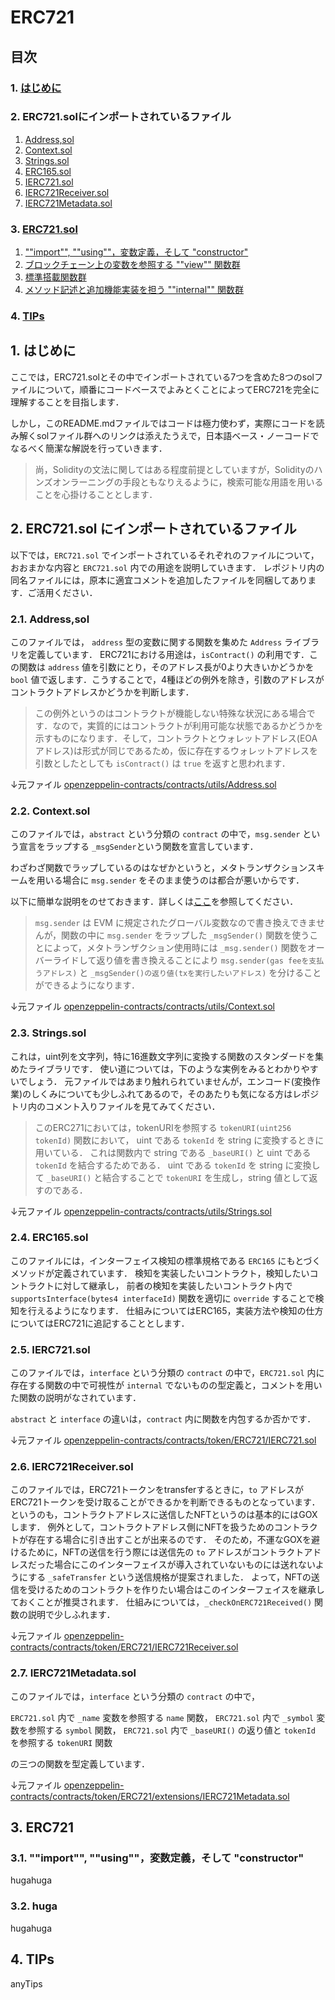 # ERC721
## 目次
### 1. [はじめに](#はじめに)
### 2. ERC721.solにインポートされているファイル

1. [Address,sol](#21-addresssol)
2. [Context.sol](#22-contextsol)
3. [Strings.sol](#23-stringssol)
4. [ERC165.sol](#24-erc165sol)
5. [IERC721.sol](#25-ierc721sol)
6. [IERC721Receiver.sol](#26-ierc721receiversol)
7. [IERC721Metadata.sol](#27-ierc721metadatasol)


### 3. [ERC721.sol]()

1. [""import"", ""using""，変数定義，そして "constructor"](#31-import-using-変数定義-そして-constructor)
2. [ブロックチェーン上の変数を参照する ""view"" 関数群](#32-ブロックチェーン上の変数を参照する-view-関数群)
3. [標準搭載関数群](#33-標準搭載関数群)
4. [メソッド記述と追加機能実装を担う ""internal"" 関数群](#34-メソッド記述と追加機能実装を担う-internal-関数群)

### 4. [TIPs]()

## 1. はじめに

ここでは，ERC721.solとその中でインポートされている7つを含めた8つのsolファイルについて，順番にコードベースでよみとくことによってERC721を完全に理解することを目指します．

しかし，このREADME.mdファイルではコードは極力使わず，実際にコードを読み解くsolファイル群へのリンクは添えたうえで，日本語ベース・ノーコードでなるべく簡潔な解説を行っていきます．

> 尚，Solidityの文法に関してはある程度前提としていますが，Solidityのハンズオンラーニングの手段ともなりえるように，検索可能な用語を用いることを心掛けることとします．

## 2. ERC721.sol にインポートされているファイル

以下では，``ERC721.sol`` でインポートされているそれぞれのファイルについて，おおまかな内容と ``ERC721.sol`` 内での用途を説明していきます．
レポジトリ内の同名ファイルには，原本に適宜コメントを追加したファイルを同梱してあります．ご活用ください．

### 2.1. Address,sol

このファイルでは， ``address`` 型の変数に関する関数を集めた ``Address`` ライブラリを定義しています．
ERC721における用途は，``isContract()`` の利用です．この関数は ``address`` 値を引数にとり，そのアドレス長が0より大きいかどうかを ``bool`` 値で返します．こうすることで，4種ほどの例外を除き，引数のアドレスがコントラクトアドレスかどうかを判断します．
> この例外というのはコントラクトが機能しない特殊な状況にある場合です．なので，実質的にはコントラクトが利用可能な状態であるかどうかを示すものになります．そして，コントラクトとウォレットアドレス(EOAアドレス)は形式が同じであるため，仮に存在するウォレットアドレスを引数としたとしても ``isContract()`` は ``true`` を返すと思われます．

↓元ファイル
[openzeppelin-contracts/contracts/utils/Address.sol](https://github.com/OpenZeppelin/openzeppelin-contracts/blob/master/contracts/utils/Address.sol)

### 2.2. Context.sol

このファイルでは，``abstract`` という分類の ``contract`` の中で，``msg.sender`` という宣言をラップする ``_msgSender``という関数を宣言しています． 

わざわざ関数でラップしているのはなぜかというと，メタトランザクションスキームを用いる場合に ``msg.sender`` をそのまま使うのは都合が悪いからです．

以下に簡単な説明をのせておきます．詳しくは[ここ](https://github.com/unchain-dev/openzeppelin-deepdive/tree/main/metatx-related-contracts#2-meta-transaction%E3%81%A8%E3%81%AF-1)を参照してください． 

> ``msg.sender`` は EVM に規定されたグローバル変数なので書き換えできませんが，関数の中に ``msg.sender`` をラップした ``_msgSender()`` 関数を使うことによって，メタトランザクション使用時には ``_msg.sender()`` 関数をオーバーライドして返り値を書き換えることにより ``msg.sender(gas feeを支払うアドレス)`` と ``_msgSender()の返り値(txを実行したいアドレス)`` を分けることができるようになります．

↓元ファイル
[openzeppelin-contracts/contracts/utils/Context.sol](https://github.com/OpenZeppelin/openzeppelin-contracts/blob/master/contracts/utils/Context.sol)



### 2.3. Strings.sol

これは，uint列を文字列，特に16進数文字列に変換する関数のスタンダードを集めたライブラリです．
使い道については，下のような実例をみるとわかりやすいでしょう．
元ファイルではあまり触れられていませんが，エンコード(変換作業)のしくみについても少しふれてあるので，そのあたりも気になる方はレポジトリ内のコメント入りファイルを見てみてください．

> このERC271においては，tokenURIを参照する ``tokenURI(uint256 tokenId)`` 関数において， uint である ``tokenId`` を string に変換するときに用いている．
これは関数内で string である ``_baseURI()`` と uint である ``tokenId`` を結合するためである．
uint である ``tokenId`` を string に変換して ``_baseURI()`` と結合することで ``tokenURI`` を生成し，string 値として返すのである．

↓元ファイル
[openzeppelin-contracts/contracts/utils/Strings.sol](https://github.com/OpenZeppelin/openzeppelin-contracts/blob/master/contracts/utils/Strings.sol)

### 2.4. ERC165.sol

このファイルには，インターフェイス検知の標準規格である ``ERC165`` にもとづくメソッドが定義されています．
検知を実装したいコントラクト，検知したいコントラクトに対して継承し，
前者の検知を実装したいコントラクト内で ``supportsInterface(bytes4 interfaceId)`` 関数を適切に ``override`` することで検知を行えるようになります．
仕組みについてはERC165，実装方法や検知の仕方についてはERC721に追記することとします．

### 2.5. IERC721.sol

このファイルでは，``interface`` という分類の ``contract`` の中で，``ERC721.sol`` 内に存在する関数の中で可視性が ``internal`` でないものの型定義と，コメントを用いた関数の説明がなされています．

``abstract`` と ``interface`` の違いは，``contract`` 内に関数を内包するか否かです．

↓元ファイル
[openzeppelin-contracts/contracts/token/ERC721/IERC721.sol](https://github.com/OpenZeppelin/openzeppelin-contracts/blob/master/contracts/token/ERC721/IERC721.sol)


### 2.6. IERC721Receiver.sol

このファイルでは，ERC721トークンをtransferするときに，``to`` アドレスがERC721トークンを受け取ることができるかを判断できるものとなっています．
というのも，コントラクトアドレスに送信したNFTというのは基本的にはGOXします．
例外として，コントラクトアドレス側にNFTを扱うためのコントラクトが存在する場合に引き出すことが出来るのです．
そのため，不運なGOXを避けるために，NFTの送信を行う際には送信先の ``to`` アドレスがコントラクトアドレスだった場合にこのインターフェイスが導入されていないものには送れないようにする ``_safeTransfer`` という送信規格が提案されました．
よって，NFTの送信を受けるためのコントラクトを作りたい場合はこのインターフェイスを継承しておくことが推奨されます．
仕組みについては，``_checkOnERC721Received()`` 関数の説明で少しふれます．

↓元ファイル
[openzeppelin-contracts/contracts/token/ERC721/IERC721Receiver.sol](https://github.com/OpenZeppelin/openzeppelin-contracts/blob/master/contracts/token/ERC721/IERC721Receiver.sol)

### 2.7. IERC721Metadata.sol

このファイルでは，``interface`` という分類の ``contract`` の中で，

``ERC721.sol`` 内で ``_name`` 変数を参照する ``name`` 関数，
``ERC721.sol`` 内で ``_symbol`` 変数を参照する ``symbol`` 関数，
``ERC721.sol`` 内で ``_baseURI()`` の返り値と ``tokenId`` を参照する ``tokenURI`` 関数

の三つの関数を型定義しています．

↓元ファイル
[openzeppelin-contracts/contracts/token/ERC721/extensions/IERC721Metadata.sol](https://github.com/OpenZeppelin/openzeppelin-contracts/blob/master/contracts/token/ERC721/extensions/IERC721Metadata.sol)

## 3. ERC721

### 3.1. ""import"", ""using""，変数定義，そして "constructor"

hugahuga


### 3.2. huga

hugahuga


## 4. TIPs

anyTips